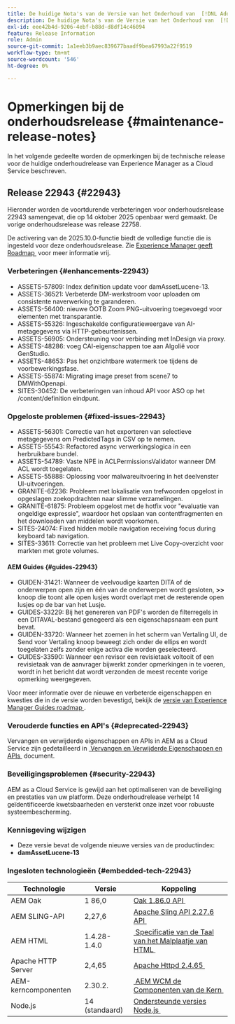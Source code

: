 ```yaml
---
title: De huidige Nota's van de Versie van het Onderhoud van  [!DNL Adobe Experience Manager]  as a Cloud Service.
description: De huidige Nota's van de Versie van het Onderhoud van  [!DNL Adobe Experience Manager]  as a Cloud Service.
exl-id: eee42b4d-9206-4ebf-b88d-d8df14c46094
feature: Release Information
role: Admin
source-git-commit: 1a1eeb3b9aec839677baadf9bea67993a22f9519
workflow-type: tm+mt
source-wordcount: '546'
ht-degree: 0%

---
```



# Opmerkingen bij de onderhoudsrelease {#maintenance-release-notes}

In het volgende gedeelte worden de opmerkingen bij de technische release voor de huidige onderhoudrelease van Experience Manager as a Cloud Service beschreven.

## Release 22943 {#22943}

Hieronder worden de voortdurende verbeteringen voor onderhoudsrelease 22943 samengevat, die op 14 oktober 2025 openbaar werd gemaakt. De vorige onderhoudsrelease was release 22758.

De activering van de 2025.10.0-functie biedt de volledige functie die is ingesteld voor deze onderhoudsrelease. Zie [&#x200B; Experience Manager geeft Roadmap &#x200B;](https://experienceleague.adobe.com/en/docs/experience-manager-release-information/aem-release-updates/update-releases-roadmap) voor meer informatie vrij.

### Verbeteringen {#enhancements-22943}

* ASSETS-57809: Index definition update voor damAssetLucene-13.
* ASSETS-36521: Verbeterde DM-werkstroom voor uploaden om consistente naverwerking te garanderen.
* ASSETS-56400: nieuwe OOTB Zoom PNG-uitvoering toegevoegd voor elementen met transparantie.
* ASSETS-55326: Ingeschakelde configuratieweergave van AI-metagegevens via HTTP-gebeurtenissen.
* ASSETS-56905: Ondersteuning voor verbinding met InDesign via proxy.
* ASSETS-48286: voeg CAI-eigenschappen toe aan Algolië voor GenStudio.
* ASSETS-48653: Pas het onzichtbare watermerk toe tijdens de voorbewerkingsfase.
* ASSETS-55874: Migrating image preset from scene7 to DMWithOpenapi.
* SITES-30452: De verbeteringen van inhoud API voor ASO op het /content/definition eindpunt.

### Opgeloste problemen {#fixed-issues-22943}

* ASSETS-56301: Correctie van het exporteren van selectieve metagegevens om PredictedTags in CSV op te nemen.
* ASSETS-55543: Refactored async verwerkingslogica in een herbruikbare bundel.
* ASSETS-54789: Vaste NPE in ACLPermissionsValidator wanneer DM ACL wordt toegelaten.
* ASSETS-55888: Oplossing voor malwareuitvoering in het deelvenster UI-uitvoeringen.
* GRANITE-62236: Probleem met lokalisatie van trefwoorden opgelost in opgeslagen zoekopdrachten naar slimme verzamelingen.
* GRANITE-61875: Probleem opgelost met de hotfix voor &quot;evaluatie van ongeldige expressie&quot;, waardoor het opslaan van contentfragmenten en het downloaden van middelen wordt voorkomen.
* SITES-24074: Fixed hidden mobile navigation receiving focus during keyboard tab navigation.
* SITES-33611: Correctie van het probleem met Live Copy-overzicht voor markten met grote volumes.

#### AEM Guides {#guides-22943}

* GUIDEN-31421: Wanneer de veelvoudige kaarten DITA of de onderwerpen open zijn en één van de onderwerpen wordt gesloten, **>>** knoop die toont alle open lusjes wordt overlapt met de resterende open lusjes op de bar van het Lusje.
* GUIDES-33229: Bij het genereren van PDF&#39;s worden de filterregels in een DITAVAL-bestand genegeerd als een eigenschapsnaam een punt bevat.
* GUIDEN-33720: Wanneer het zoemen in het scherm van Vertaling UI, de Send voor Vertaling knoop beweegt zich onder de ellips en wordt toegelaten zelfs zonder enige activa die worden geselecteerd.
* GUIDES-33590: Wanneer een revisor een revisietaak voltooit of een revisietaak van de aanvrager bijwerkt zonder opmerkingen in te voeren, wordt in het bericht dat wordt verzonden de meest recente vorige opmerking weergegeven.

Voor meer informatie over de nieuwe en verbeterde eigenschappen en kwesties die in de versie worden bevestigd, bekijk de [&#x200B; versie van Experience Manager Guides roadmap &#x200B;](https://experienceleague.adobe.com/en/docs/experience-manager-guides/using/release-info/aem-guides-releases-roadmap).

### Verouderde functies en API&#39;s {#deprecated-22943}

Vervangen en verwijderde eigenschappen en APIs in AEM as a Cloud Service zijn gedetailleerd in [&#x200B; Vervangen en Verwijderde Eigenschappen en APIs &#x200B;](/help/release-notes/deprecated-removed-features.md) document.

### Beveiligingsproblemen {#security-22943}

AEM as a Cloud Service is gewijd aan het optimaliseren van de beveiliging en prestaties van uw platform. Deze onderhoudrelease verhelpt 14 geïdentificeerde kwetsbaarheden en versterkt onze inzet voor robuuste systeembescherming.

### Kennisgeving wijzigen

* Deze versie bevat de volgende nieuwe versies van de productindex:
* **damAssetLucene-13**

### Ingesloten technologieën {#embedded-tech-22943}

| Technologie | Versie | Koppeling |
|---|---|---|
| AEM Oak | 1 86,0 | [&#x200B; Oak 1.86.0 API &#x200B;](https://www.javadoc.io/doc/org.apache.jackrabbit/oak-api/1.86/index.html) |
| AEM SLING-API | 2,27,6 | [&#x200B; Apache Sling API 2.27.6 API &#x200B;](https://www.javadoc.io/doc/org.apache.sling/org.apache.sling.api/latest/index.html) |
| AEM HTML | 1.4.28-1.4.0 | [&#x200B; Specificatie van de Taal van het Malplaatje van HTML &#x200B;](https://github.com/adobe/htl-spec) |
| Apache HTTP Server | 2,4,65 | [&#x200B; Apache Httpd 2.4.65 &#x200B;](https://apache.googlesource.com/httpd/+/refs/tags/2.4.65/CHANGES) |
| AEM-kerncomponenten | 2.30.2. | [&#x200B; AEM WCM de Componenten van de Kern &#x200B;](https://github.com/adobe/aem-core-wcm-components) |
| Node.js | 14 (standaard) | [&#x200B; Ondersteunde versies Node.js &#x200B;](https://experienceleague.adobe.com/en/docs/experience-manager-cloud-service/content/implementing/developing/developing-with-front-end-pipelines#node-versions) |
